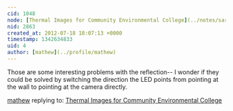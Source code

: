 ```yaml
---
cid: 1048
node: [Thermal Images for Community Environmental College](../notes/sara/7-18-2012/thermal-images-community-environmental-college)
nid: 2863
created_at: 2012-07-18 18:07:13 +0000
timestamp: 1342634833
uid: 4
author: [mathew](../profile/mathew)
---
```


Those are some interesting problems with the reflection-- I wonder if they could be solved by switching the direction the LED points from pointing at the wall to pointing at the camera directly.

[mathew](../profile/mathew) replying to: [Thermal Images for Community Environmental College](../notes/sara/7-18-2012/thermal-images-community-environmental-college)

